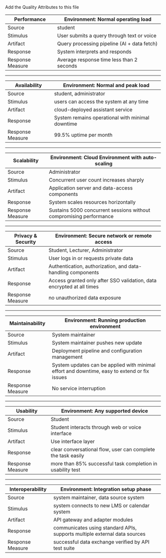 
Add the Quality Attributes to this file

| Performance        | Environment: Normal operating load                               |
|--------------------|-----------------------------------------------------|
| Source             | student                                             |
| Stimulus           | User submits a query through text or voice          |
| Artifact           | Query processing pipeline (AI + data fetch)         |
| Response           | System interprets and responds                      |
| Response Measure   | Average response time less than 2 seconds           |



---



| Availability       | Environment: Normal and peak load                                 |
|--------------------|------------------------------------------------------|
| Source             |  student, administrator               
| Stimulus           |  users can access the system at any time                   
| Artifact           |  cloud-deployed assistant service               
| Response           |  System remains operational with minimal downtime       
| Response Measure   |  99.5% uptime per month                  


---

| Scalability        | Environment: Cloud Environment with auto-scaling                  |
|--------------------|------------------------------------------------------|
| Source             |  Administrator               
| Stimulus           |  Concurrent user count increases sharply   
| Artifact           |  Application server and data-access components
| Response           |  System scales resources horizontally
| Response Measure   |  Sustains 5000 concurrent sessions without compromising performance

---


| Privacy & Security | Environment: Secure network or remote access                      |
|--------------------|------------------------------------------------------|
| Source             | Student, Lecturer, Administrator                
| Stimulus           | User logs in or requests private data                    
| Artifact           | Authentication, authorization, and data-handling components 
| Response           | Access granted only after SSO validation, data encrypted at all times
| Response Measure   | no unauthorized data exposure                   

---


| Maintainability     | Environment: Running production environment                       |
|--------------------|------------------------------------------------------|
| Source             | System maintainer               
| Stimulus           | System maintainer pushes new update                    
| Artifact           | Deployment pipeline and configuration management       
| Response           | System updates can be applied with minimal effort and downtime, easy to extend or fix issues 
| Response Measure   | No service interruption                   


---

| Usability          | Environment: Any supported device                                 |
|--------------------|------------------------------------------------------|
| Source             | Student                
| Stimulus           | Student interacts through web or voice interface      
| Artifact           | Use interface layer                
| Response           | clear conversational flow, user can complete the task easily          
| Response Measure   | more than 85% successful task completion in usability test 


---

| Interoperability   | Environment: Integration setup phase                              |
|--------------------|------------------------------------------------------|
| Source             | system maintainer, data source system                
| Stimulus           | system connects to new LMS or calendar system       
| Artifact           | API gateway and adapter modules                
| Response           | communicates using standard APIs, supports multiple external data sources      
| Response Measure   | successful data exchange verified by API test suite  




